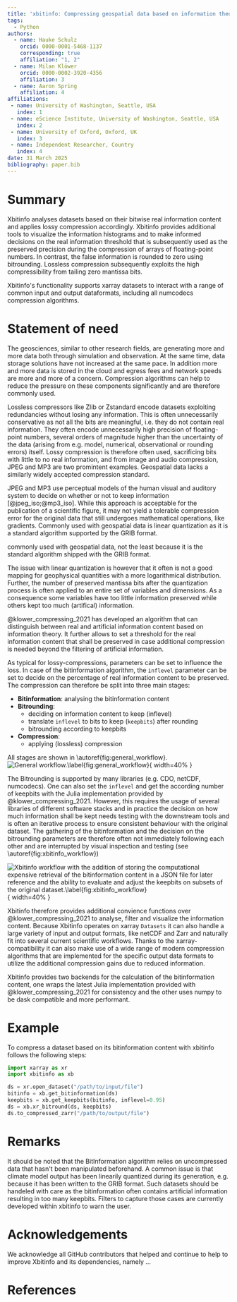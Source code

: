 ```yaml
---
title: 'xbitinfo: Compressing geospatial data based on information theory'
tags:
  - Python
authors:
  - name: Hauke Schulz
    orcid: 0000-0001-5468-1137
    corresponding: true
    affiliation: "1, 2"
  - name: Milan Klöwer
    orcid: 0000-0002-3920-4356
    affiliation: 3
  - name: Aaron Spring
    affiliation: 4
affiliations:
 - name: University of Washington, Seattle, USA
   index: 1
 - name: eScience Institute, University of Washington, Seattle, USA
   index: 2
 - name: University of Oxford, Oxford, UK
   index: 3
 - name: Independent Researcher, Country
   index: 4
date: 31 March 2025
bibliography: paper.bib
---
```


# Summary

Xbitinfo analyses datasets based on their bitwise real information content and applies lossy compression accordingly.
Xbitinfo provides additional tools to visualize the information histograms and to make informed decisions
on the real information threshold that is subsequently used as the preserved precision during the compression of
arrays of floating-point numbers. In contrast, the false information is rounded to zero using bitrounding.
Lossless compression subsequently exploits the high compressibility from tailing zero mantissa bits.

Xbitinfo's functionality supports xarray datasets to interact with a range of common input and output dataformats,
including all numcodecs compression algorithms. 

# Statement of need

The geosciences,  similar to other research fields, are generating more and more data both through simulation and
observation. At the same time, data storage solutions have not increased at the same pace.
In addition more and more data is stored in the cloud and egress fees and network speeds are more and more of a concern.
Compression algorithms can help to reduce the pressure on these components significantly and are therefore commonly used.

Lossless compressors like Zlib or Zstandard encode datasets exploiting redundancies without losing any information.
This is often unnecessarily conservative as not all the bits are meaningful, i.e. they do not contain real information.
They often encode unnecessarily high precision of floating-point numbers, several orders of magnitude higher than
the uncertainty of the data (arising from e.g. model, numerical, observational or rounding errors) itself.
Lossy compression is therefore often used, sacrificing bits with little to no real information, and from
image and audio compression, JPEG and MP3 are two promintent examples.
Geospatial data lacks a similarly widely accepted compression standard.

JPEG and MP3 use perceptual models of the human visual and auditory system to decide on whether or not to keep
information [@jpeg_iso;@mp3_iso]. While this approach is acceptable for the publication of a scientific figure,
it may not yield a tolerable compression error for the original data that still undergoes mathematical operations,
like gradients.
Commonly used with geospatial data is linear quantization as it is a standard algorithm supported by the GRIB format.



 commonly used with geospatial data, not the least because it is the standard algorithm shipped with the GRIB format.

The issue with linear quantization is however that it often is not a good mapping for geophysical quantities with a more logarithmical distribution.
Further, the number of preserved mantissa bits after the quantization process is often applied to an entire set of variables and dimensions. As a consequence some variables have too little information preserved while others kept too much (artifical) information.

@klower_compressing_2021 has developed an algorithm that can distinguish between real and artificial information content based on information theory. It further allows to set a threshold for the real information content that shall be preserved in case additional compression is needed beyond the filtering of artificial information.

As typical for lossy-compressions, parameters can be set to influence the loss. In case of the bitinformation algorithm, the `inflevel` parameter can be set to decide on the percentage of real information content to be preserved. The compression can therefore be split into three main stages:

 - **Bitinformation**: analysing the bitinformation content
 - **Bitrounding**:
    - deciding on information content to keep (inflevel)
    - translate `inflevel` to bits to keep (`keepbits`) after rounding
    - bitrounding according to keepbits
 - **Compression**:
    - applying (lossless) compression

All stages are shown in \autoref{fig:general_workflow}.
![General workflow.\label{fig:general_workflow}](general_workflow.png){ width=40% }

The Bitrounding is supported by many libraries (e.g. CDO, netCDF, numcodecs). One can also set the `inflevel` and get the according number of keepbits with the Julia implementation provided by @klower_compressing_2021. However, this requires the usage of several libraries of different software stacks and in practice the decision on how much information shall be kept needs testing with the downstream tools and is often an iterative process to ensure consistent behaviour with the original dataset. The gathering of the bitinformation and the decision on the bitrounding parameters are therefore often not immediately following each other and are interrupted by visual inspection and testing (see \autoref{fig:xbitinfo_workflow})

![Xbitinfo workflow with the addition of storing the computational expensive retrieval of the bitinformation content in a JSON file for later reference and the ability to evaluate and adjust the keepbits on subsets of the original dataset.\label{fig:xbitinfo_workflow}](xbitinfo_workflow.png){ width=40% }

Xbitinfo therefore provides additional convience functions over  @klower_compressing_2021 to analyse, filter and visualize the information content. Because Xbitinfo operates on xarray `Datasets` it can also handle a large variety of input and output formats, like netCDF and Zarr and naturally fit into several current scientific workflows. Thanks to the xarray-compatibility it can also make use of a wide range of modern compression algorithms that are implemented for the specific output data formats to utilize the additional compression gains due to reduced information.

Xbitinfo provides two backends for the calculation of the bitinformation content, one wraps the latest Julia implementation provided with @klower_compressing_2021 for consistency and the other uses numpy to be dask compatible and more performant.


# Example

To compress a dataset based on its bitinformation content with xbitinfo follows the following steps:

```python
import xarray as xr
import xbitinfo as xb

ds = xr.open_dataset("/path/to/input/file")
bitinfo = xb.get_bitinformation(ds)
keepbits = xb.get_keepbits(bitinfo, inflevel=0.95)
ds = xb.xr_bitround(ds, keepbits)
ds.to_compressed_zarr("/path/to/output/file")
```


# Remarks

It should be noted that the BitInformation algorithm relies on uncompressed data that hasn't been manipulated beforehand. A common issue is that climate model output has been linearily quantized during its generation, e.g. because it has been written to the GRIB format. Such datasets should be handeled with care as the bitinformation often contains artificial information resulting in too many keepbits. Filters to capture those cases are currently developed within xbitinfo to warn the user.

# Acknowledgements

We acknowledge all GitHub contributors that helped and continue to help to improve Xbitinfo and its dependencies, namely ...

# References
